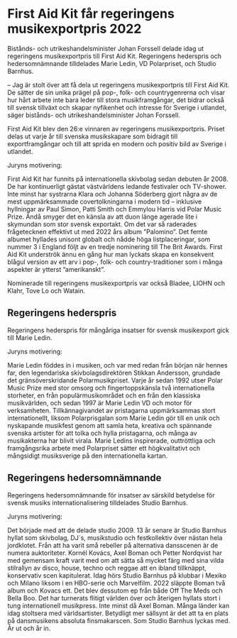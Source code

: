 # First Aid Kit får regeringens musikexportpris 2022

Bistånds- och utrikeshandelsminister Johan Forssell delade idag ut regeringens musikexportpris till First Aid Kit. Regeringens hederspris och hedersomnämnande tilldelades Marie Ledin, VD Polarpriset, och Studio Barnhus.

– Jag är stolt över att få dela ut regeringens musikexportpris till First Aid Kit. De sätter de sin unika prägel på pop-, folk- och countrygenrerna och visar hur hårt arbete inte bara leder till stora musikframgångar, det bidrar också till svensk tillväxt och skapar nyfikenhet och intresse för Sverige i utlandet, säger bistånds- och utrikeshandelsminister Johan Forssell.

First Aid Kit blev den 26:e vinnaren av regeringens musikexportpris. Priset delas ut varje år till svenska musikskapare som bidragit till exportframgångar och till att sprida en modern och positiv bild av Sverige i utlandet.

Juryns motivering:

First Aid Kit har funnits på internationella skivbolag sedan debuten år 2008. De har kontinuerligt gästat västvärldens ledande festivaler och TV-shower. Inte minst har systrarna Klara och Johanna Söderberg gjort några av de mest uppmärksammade covertolkningarna i modern tid – inklusive hyllningar av Paul Simon, Patti Smith och Emmylou Harris vid Polar Music Prize. Ändå smyger det en känsla av att duon länge agerade lite i skymundan som stor svensk exportakt. Om det var så raderades frågetecknen effektivt ut med 2022 års album ”Palomino”. Det femte albumet hyllades unisont globalt och nådde höga listplaceringar, som nummer 3 i England följt av en tredje nominering till The Brit Awards. First Aid Kit underströk ännu en gång hur man lyckats skapa en konsekvent blågul version av ett arv i pop-, folk- och country-traditioner som i många aspekter är ytterst ”amerikanskt”.

Nominerade till regeringens musikexportpris var också Bladee, LIOHN och Klahr, Tove Lo och Watain.

## Regeringens hederspris

Regeringens hederspris för mångåriga insatser för svensk musikexport gick till Marie Ledin.

Juryns motivering:

Marie Ledin föddes in i musiken, och var med redan från början när hennes far, den legendariska skivbolagsdirektören Stikkan Andersson, grundade det gränsöverskridande Polarmusikpriset. Varje år sedan 1992 utser Polar Music Prize med stor omsorg och fingertoppskänsla två internationella storheter, en från populärmusikområdet och en från den klassiska musikvärlden, och sedan 1997 är Marie Ledin VD och motor för verksamheten. Tillkännagivandet av pristagarna uppmärksammas stort internationellt, liksom Polarprisgalan som Marie Ledin gör till en unik och nyskapande musikfest genom att samla heta, kreativa och spännande svenska artister för att tolka och hylla pristagarna, och många av musikakterna har blivit virala. Marie Ledins inspirerade, outtröttliga och framgångsrika arbete med Polarpriset sätter ett högkvalitativt och mångsidigt musiksverige på den internationella kartan.

## Regeringens hedersomnämnande

Regeringens hedersomnämnande för insatser av särskild betydelse för svensk musiks internationalisering tilldelades Studio Barnhus.

Juryns motivering:

Det började med att de delade studio 2009. 13 år senare är Studio Barnhus hyllat som skivbolag, DJ´s, musikstudio och festkollektiv över nästan hela jordklotet. Från att ha varit små rebeller på alternativa dansscenen är de numera auktoriteter. Kornél Kovács, Axel Boman och Petter Nordqvist har med gemensam kraft varit med om att sätta så mycket färg med sina vilda stilrallyn av disco, house, techno och reggae att en ibland tillknäppt, konservativ scen kapitulerat. Idag hörs Studio Barnhus på klubbar i Mexiko och Milano liksom i en HBO-serie och Marvelfilm. 2022 släppte Boman två album och Kovacs ett. Det blev dessutom ep från både Off The Meds och Bella Boo. Det har turnerats flitigt världen över och återigen hyllats stort i tung internationell musikpress. Inte minst då Axel Boman. Många länder kan idag stoltsera med världsartister. Betydligt mer sällsynt är det att ta en plats på dansmusikens absoluta finsmakarscen. Som Studio Barnhus lyckas med. År ut och år in.
